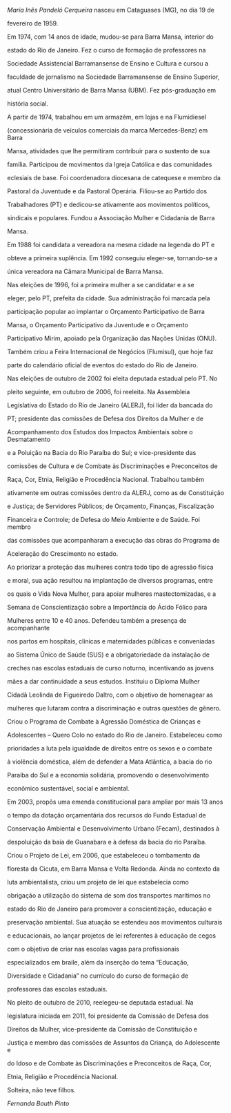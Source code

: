 

*Maria Inês Pandeló Cerqueira* nasceu em Cataguases (MG), no dia 19 de

fevereiro de 1959.



Em 1974, com 14 anos de idade, mudou-se para Barra Mansa, interior do

estado do Rio de Janeiro. Fez o curso de formação de professores na

Sociedade Assistencial Barramansense de Ensino e Cultura e cursou a

faculdade de jornalismo na Sociedade Barramansense de Ensino Superior,

atual Centro Universitário de Barra Mansa (UBM). Fez pós-graduação em

história social.



A partir de 1974, trabalhou em um armazém, em lojas e na Flumidiesel

(concessionária de veículos comerciais da marca Mercedes-Benz) em Barra

Mansa, atividades que lhe permitiram contribuir para o sustento de sua

família. Participou de movimentos da Igreja Católica e das comunidades

eclesiais de base. Foi coordenadora diocesana de catequese e membro da

Pastoral da Juventude e da Pastoral Operária. Filiou-se ao Partido dos

Trabalhadores (PT) e dedicou-se ativamente aos movimentos políticos,

sindicais e populares. Fundou a Associação Mulher e Cidadania de Barra

Mansa.



Em 1988 foi candidata a vereadora na mesma cidade na legenda do PT e

obteve a primeira suplência. Em 1992 conseguiu eleger-se, tornando-se a

única vereadora na Câmara Municipal de Barra Mansa.



Nas eleições de 1996, foi a primeira mulher a se candidatar e a se

eleger, pelo PT, prefeita da cidade. Sua administração foi marcada pela

participação popular ao implantar o Orçamento Participativo de Barra

Mansa, o Orçamento Participativo da Juventude e o Orçamento

Participativo Mirim, apoiado pela Organização das Nações Unidas (ONU).

Também criou a Feira Internacional de Negócios (Flumisul), que hoje faz

parte do calendário oficial de eventos do estado do Rio de Janeiro.



Nas eleições de outubro de 2002 foi eleita deputada estadual pelo PT. No

pleito seguinte, em outubro de 2006, foi reeleita. Na Assembleia

Legislativa do Estado do Rio de Janeiro (ALERJ), foi líder da bancada do

PT; presidente das comissões de Defesa dos Direitos da Mulher e de

Acompanhamento dos Estudos dos Impactos Ambientais sobre o Desmatamento

e a Poluição na Bacia do Rio Paraíba do Sul; e vice-presidente das

comissões de Cultura e de Combate às Discriminações e Preconceitos de

Raça, Cor, Etnia, Religião e Procedência Nacional. Trabalhou também

ativamente em outras comissões dentro da ALERJ, como as de Constituição

e Justiça; de Servidores Públicos; de Orçamento, Finanças, Fiscalização

Financeira e Controle; de Defesa do Meio Ambiente e de Saúde. Foi membro

das comissões que acompanharam a execução das obras do Programa de

Aceleração do Crescimento no estado.



Ao priorizar a proteção das mulheres contra todo tipo de agressão física

e moral, sua ação resultou na implantação de diversos programas, entre

os quais o Vida Nova Mulher, para apoiar mulheres mastectomizadas, e a

Semana de Conscientização sobre a Importância do Ácido Fólico para

Mulheres entre 10 e 40 anos. Defendeu também a presença de acompanhante

nos partos em hospitais, clínicas e maternidades públicas e conveniadas

ao Sistema Único de Saúde (SUS) e a obrigatoriedade da instalação de

creches nas escolas estaduais de curso noturno, incentivando as jovens

mães a dar continuidade a seus estudos. Instituiu o Diploma Mulher

Cidadã Leolinda de Figueiredo Daltro, com o objetivo de homenagear as

mulheres que lutaram contra a discriminação e outras questões de gênero.

Criou o Programa de Combate à Agressão Doméstica de Crianças e

Adolescentes – Quero Colo no estado do Rio de Janeiro. Estabeleceu como

prioridades a luta pela igualdade de direitos entre os sexos e o combate

à violência doméstica, além de defender a Mata Atlântica, a bacia do rio

Paraíba do Sul e a economia solidária, promovendo o desenvolvimento

econômico sustentável, social e ambiental.



Em 2003, propôs uma emenda constitucional para ampliar por mais 13 anos

o tempo da dotação orçamentária dos recursos do Fundo Estadual de

Conservação Ambiental e Desenvolvimento Urbano (Fecam), destinados à

despoluição da baía de Guanabara e à defesa da bacia do rio Paraíba.

Criou o Projeto de Lei, em 2006, que estabeleceu o tombamento da

floresta da Cicuta, em Barra Mansa e Volta Redonda. Ainda no contexto da

luta ambientalista, criou um projeto de lei que estabelecia como

obrigação a utilização do sistema de som dos transportes marítimos no

estado do Rio de Janeiro para promover a conscientização, educação e

preservação ambiental. Sua atuação se estendeu aos movimentos culturais

e educacionais, ao lançar projetos de lei referentes à educação de cegos

com o objetivo de criar nas escolas vagas para profissionais

especializados em braile, além da inserção do tema “Educação,

Diversidade e Cidadania” no currículo do curso de formação de

professores das escolas estaduais.



No pleito de outubro de 2010, reelegeu-se deputada estadual. Na

legislatura iniciada em 2011, foi presidente da Comissão de Defesa dos

Direitos da Mulher, vice-presidente da Comissão de Constituição e

Justiça e membro das comissões de Assuntos da Criança, do Adolescente e

do Idoso e de Combate às Discriminações e Preconceitos de Raça, Cor,

Etnia, Religião e Procedência Nacional.



Solteira, não teve filhos.



*Fernanda Bouth Pinto*



